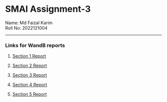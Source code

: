 # SMAI Assignment-3


Name: Md Faizal Karim \
Roll No: 2022121004

<hr>

### Links for WandB reports

1. [Section 1 Report](https://api.wandb.ai/links/fk280/jfbnm046)

2. [Section 2 Report](https://api.wandb.ai/links/fk280/pok4jcnk)

3. [Section 3 Report](https://api.wandb.ai/links/fk280/rzov7wtf)

4. [Section 4 Report](https://api.wandb.ai/links/fk280/9dx4rm8a)

5. [Section 5 Report](https://api.wandb.ai/links/fk280/jj8so7vs)